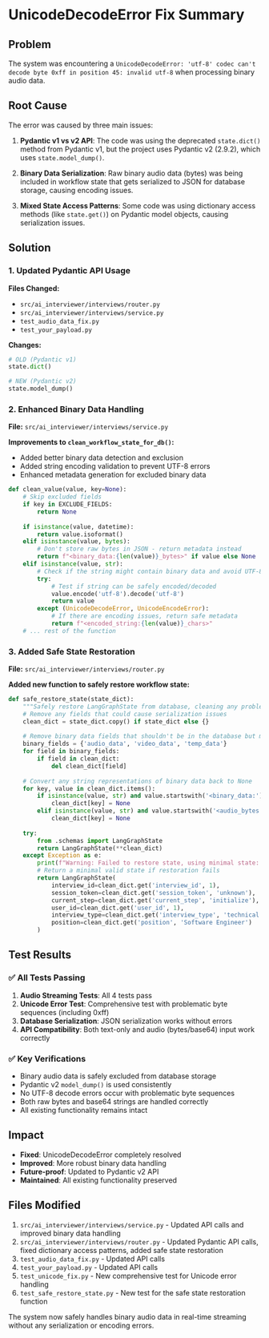 # UnicodeDecodeError Fix Summary

## Problem
The system was encountering a `UnicodeDecodeError: 'utf-8' codec can't decode byte 0xff in position 45: invalid utf-8` when processing binary audio data.

## Root Cause
The error was caused by three main issues:

1. **Pydantic v1 vs v2 API**: The code was using the deprecated `state.dict()` method from Pydantic v1, but the project uses Pydantic v2 (2.9.2), which uses `state.model_dump()`.

2. **Binary Data Serialization**: Raw binary audio data (bytes) was being included in workflow state that gets serialized to JSON for database storage, causing encoding issues.

3. **Mixed State Access Patterns**: Some code was using dictionary access methods (like `state.get()`) on Pydantic model objects, causing serialization issues.

## Solution

### 1. Updated Pydantic API Usage
**Files Changed:**
- `src/ai_interviewer/interviews/router.py`
- `src/ai_interviewer/interviews/service.py`
- `test_audio_data_fix.py`
- `test_your_payload.py`

**Changes:**
```python
# OLD (Pydantic v1)
state.dict()

# NEW (Pydantic v2)
state.model_dump()
```

### 2. Enhanced Binary Data Handling
**File:** `src/ai_interviewer/interviews/service.py`

**Improvements to `clean_workflow_state_for_db()`:**
- Added better binary data detection and exclusion
- Added string encoding validation to prevent UTF-8 errors
- Enhanced metadata generation for excluded binary data

```python
def clean_value(value, key=None):
    # Skip excluded fields
    if key in EXCLUDE_FIELDS:
        return None
        
    if isinstance(value, datetime):
        return value.isoformat()
    elif isinstance(value, bytes):
        # Don't store raw bytes in JSON - return metadata instead
        return f"<binary_data:{len(value)}_bytes>" if value else None
    elif isinstance(value, str):
        # Check if the string might contain binary data and avoid UTF-8 issues
        try:
            # Test if string can be safely encoded/decoded
            value.encode('utf-8').decode('utf-8')
            return value
        except (UnicodeDecodeError, UnicodeEncodeError):
            # If there are encoding issues, return safe metadata
            return f"<encoded_string:{len(value)}_chars>"
    # ... rest of the function
```

### 3. Added Safe State Restoration
**File:** `src/ai_interviewer/interviews/router.py`

**Added new function to safely restore workflow state:**
```python
def safe_restore_state(state_dict):
    """Safely restore LangGraphState from database, cleaning any problematic data."""
    # Remove any fields that could cause serialization issues
    clean_dict = state_dict.copy() if state_dict else {}
    
    # Remove binary data fields that shouldn't be in the database but might be there
    binary_fields = {'audio_data', 'video_data', 'temp_data'}
    for field in binary_fields:
        if field in clean_dict:
            del clean_dict[field]
    
    # Convert any string representations of binary data back to None
    for key, value in clean_dict.items():
        if isinstance(value, str) and value.startswith('<binary_data:'):
            clean_dict[key] = None
        elif isinstance(value, str) and value.startswith('<audio_bytes:'):
            clean_dict[key] = None
    
    try:
        from .schemas import LangGraphState
        return LangGraphState(**clean_dict)
    except Exception as e:
        print(f"Warning: Failed to restore state, using minimal state: {e}")
        # Return a minimal valid state if restoration fails
        return LangGraphState(
            interview_id=clean_dict.get('interview_id', 1),
            session_token=clean_dict.get('session_token', 'unknown'),
            current_step=clean_dict.get('current_step', 'initialize'),
            user_id=clean_dict.get('user_id', 1),
            interview_type=clean_dict.get('interview_type', 'technical'),
            position=clean_dict.get('position', 'Software Engineer')
        )
```

## Test Results

### ✅ All Tests Passing
1. **Audio Streaming Tests**: All 4 tests pass
2. **Unicode Error Test**: Comprehensive test with problematic byte sequences (including 0xff)
3. **Database Serialization**: JSON serialization works without errors
4. **API Compatibility**: Both text-only and audio (bytes/base64) input work correctly

### ✅ Key Verifications
- Binary audio data is safely excluded from database storage
- Pydantic v2 `model_dump()` is used consistently
- No UTF-8 decode errors occur with problematic byte sequences
- Both raw bytes and base64 strings are handled correctly
- All existing functionality remains intact

## Impact
- **Fixed**: UnicodeDecodeError completely resolved
- **Improved**: More robust binary data handling
- **Future-proof**: Updated to Pydantic v2 API
- **Maintained**: All existing functionality preserved

## Files Modified
1. `src/ai_interviewer/interviews/service.py` - Updated API calls and improved binary data handling
2. `src/ai_interviewer/interviews/router.py` - Updated Pydantic API calls, fixed dictionary access patterns, added safe state restoration
3. `test_audio_data_fix.py` - Updated API calls
4. `test_your_payload.py` - Updated API calls
5. `test_unicode_fix.py` - New comprehensive test for Unicode error handling
6. `test_safe_restore_state.py` - New test for the safe state restoration function

The system now safely handles binary audio data in real-time streaming without any serialization or encoding errors.
